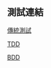 ## 測試連結
[傳統測試](https://github.com/syuan0327/se109a/tree/master/Test/traditional)

[TDD](https://github.com/syuan0327/se109a/tree/master/Test/TDD)

[BDD](https://github.com/syuan0327/se109a/tree/master/Test/BDD)